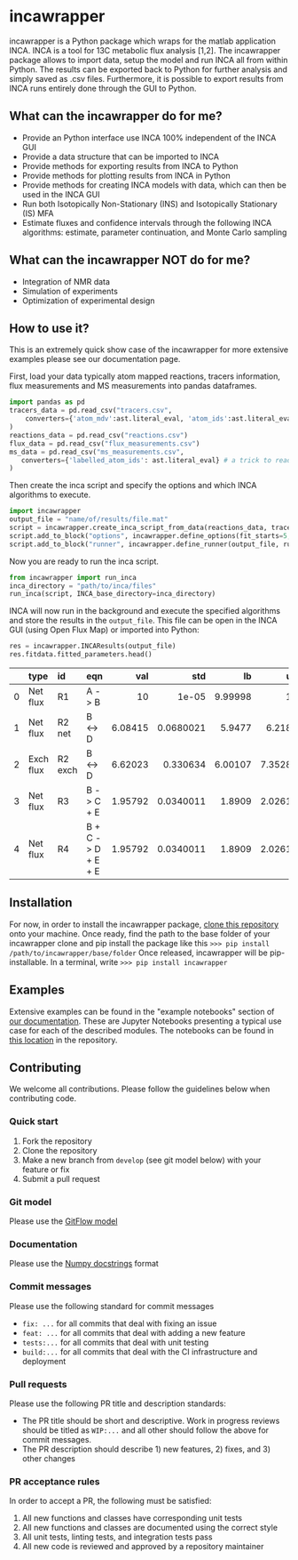 # incawrapper
incawrapper is a Python package which wraps for the matlab application INCA. INCA is a tool for
13C metabolic flux analysis [1,2]. The incawrapper package allows to import data,
setup the model and run INCA all from within Python. The results can be exported
back to Python for further analysis and simply saved as .csv files. Furthermore, it is possible to 
export results from INCA runs entirely done through the GUI to Python. 

## What can the incawrapper do for me?
- Provide an Python interface use INCA 100% independent of the INCA GUI
- Provide a data structure that can be imported to INCA
- Provide methods for exporting results from INCA to Python
- Provide methods for plotting results from INCA in Python
- Provide methods for creating INCA models with data, which can then be used in the INCA GUI
- Run both Isotopically Non-Stationary (INS) and Isotopically Stationary (IS) MFA
- Estimate fluxes and confidence intervals through the following INCA algorithms: estimate, parameter continuation, and Monte Carlo sampling

## What can the incawrapper NOT do for me?
- Integration of NMR data
- Simulation of experiments 
- Optimization of experimental design

## How to use it?
This is an extremely quick show case of the incawrapper for more extensive examples please see our documentation page. 

First, load your data typically atom mapped reactions, tracers information, flux measurements and MS measurements into pandas dataframes.
```python
import pandas as pd
tracers_data = pd.read_csv("tracers.csv", 
    converters={'atom_mdv':ast.literal_eval, 'atom_ids':ast.literal_eval} # a trick to read lists from csv
)
reactions_data = pd.read_csv("reactions.csv")
flux_data = pd.read_csv("flux_measurements.csv")
ms_data = pd.read_csv("ms_measurements.csv", 
   converters={'labelled_atom_ids': ast.literal_eval} # a trick to read lists from csv
)
```
Then create the inca script and specify the options and which INCA algorithms to execute.
```python
import incawrapper
output_file = "name/of/results/file.mat"
script = incawrapper.create_inca_script_from_data(reactions_data, tracers_data, flux_data, ms_data, experiment_ids=["exp1"])
script.add_to_block("options", incawrapper.define_options(fit_starts=5,sim_na=False))
script.add_to_block("runner", incawrapper.define_runner(output_file, run_estimate=True, run_simulation=True, run_continuation=True))
```
Now you are ready to run the inca script.
```python
from incawrapper import run_inca
inca_directory = "path/to/inca/files"
run_inca(script, INCA_base_directory=inca_directory)
```
INCA will now run in the background and execute the specified algorithms and store the results in the `output_file`. This file can be open in the INCA GUI (using Open Flux Map) or imported into Python:
```python
res = incawrapper.INCAResults(output_file)
res.fitdata.fitted_parameters.head()
```
|    | type      | id      | eqn                |      val |       std |      lb |       ub |   free |...|
|---:|:----------|:--------|:-------------------|---------:|----------:|--------:|---------:|-------:|--:|
|  0 | Net flux  | R1      | A -> B             | 10       | 1e-05     | 9.99998 | 10       |      0 |...|
|  1 | Net flux  | R2 net  | B <-> D            |  6.08415 | 0.0680021 | 5.9477  |  6.2182  |      1 |...|
|  2 | Exch flux | R2 exch | B <-> D            |  6.62023 | 0.330634  | 6.00107 |  7.35286 |      1 |...|
|  3 | Net flux  | R3      | B -> C + E         |  1.95792 | 0.0340011 | 1.8909  |  2.02615 |      1 |...|
|  4 | Net flux  | R4      | B + C -> D + E + E |  1.95792 | 0.0340011 | 1.8909  |  2.02615 |      0 |...|


## Installation
For now, in order to install the incawrapper package, [clone this repository](https://docs.github.com/en/github/creating-cloning-and-archiving-repositories/cloning-a-repository-from-github/cloning-a-repository) onto your machine. Once ready, find the path to the base folder of your incawrapper clone and pip install the package like this
`>>> pip install /path/to/incawrapper/base/folder`
Once released, incawrapper will be pip-installable. In a terminal, write
`>>> pip install incawrapper`


## Examples
Extensive examples can be found in the "example notebooks" section of [our documentation](https://bfair.readthedocs.io/en/latest/index.html). These are Jupyter Notebooks presenting a typical use case for each of the described modules. The notebooks can be found in [this location](https://github.com/AutoFlowResearch/incawrapper/tree/develop/docs/examples) in the repository.

## Contributing
We welcome all contributions.  Please follow the guidelines below when contributing code.

### Quick start
1. Fork the repository
2. Clone the repository
3. Make a new branch from `develop` (see git model below) with your feature or fix
4. Submit a pull request

### Git model
Please use the [GitFlow model](https://datasift.github.io/gitflow/IntroducingGitFlow.html#:~:text=GitFlow%20is%20a%20branching%20model,and%20scaling%20the%20development%20team)

### Documentation
Please use the [Numpy docstrings](https://numpydoc.readthedocs.io/en/latest/format.html) format

### Commit messages
Please use the following standard for commit messages
- `fix: ...` for all commits that deal with fixing an issue
- `feat: ...` for all commits that deal with adding a new feature
- `tests:...` for all commits that deal with unit testing
- `build:...` for all commits that deal with the CI infrastructure and deployment

### Pull requests
Please use the following PR title and description standards:
- The PR title should be short and descriptive.  Work in progress reviews should be titled as `WIP:...` and all other should follow the above for commit messages.
- The PR description should describe 1) new features, 2) fixes, and 3) other changes

### PR acceptance rules
In order to accept a PR, the following must be satisfied:
1. All new functions and classes have corresponding unit tests
2. All new functions and classes are documented using the correct style
3. All unit tests, linting tests, and integration tests pass
4. All new code is reviewed and approved by a repository maintainer
